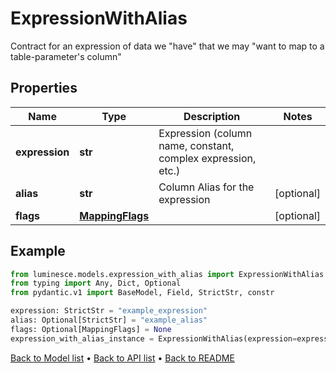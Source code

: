 # ExpressionWithAlias

Contract for an expression of data we \"have\" that we may \"want to map to a table-parameter's column\"
## Properties
Name | Type | Description | Notes
------------ | ------------- | ------------- | -------------
**expression** | **str** | Expression (column name, constant, complex expression, etc.) | 
**alias** | **str** | Column Alias for the expression | [optional] 
**flags** | [**MappingFlags**](MappingFlags.md) |  | [optional] 
## Example

```python
from luminesce.models.expression_with_alias import ExpressionWithAlias
from typing import Any, Dict, Optional
from pydantic.v1 import BaseModel, Field, StrictStr, constr

expression: StrictStr = "example_expression"
alias: Optional[StrictStr] = "example_alias"
flags: Optional[MappingFlags] = None
expression_with_alias_instance = ExpressionWithAlias(expression=expression, alias=alias, flags=flags)

```

[Back to Model list](../README.md#documentation-for-models) &#8226; [Back to API list](../README.md#documentation-for-api-endpoints) &#8226; [Back to README](../README.md)

